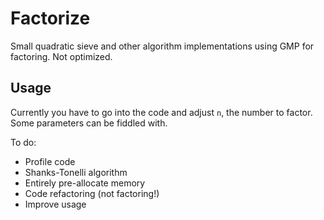 Factorize
=========
Small quadratic sieve and other algorithm implementations using GMP for factoring. Not optimized.

Usage
-----
Currently you have to go into the code and adjust `n`, the number to factor. Some parameters can be fiddled with.

To do:

- Profile code
- Shanks-Tonelli algorithm
- Entirely pre-allocate memory
- Code refactoring (not factoring!)
- Improve usage 

